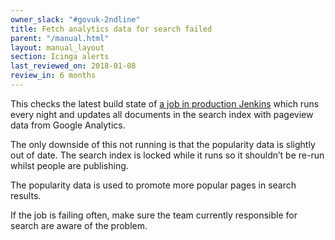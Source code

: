 ```yaml
---
owner_slack: "#govuk-2ndline"
title: Fetch analytics data for search failed
parent: "/manual.html"
layout: manual_layout
section: Icinga alerts
last_reviewed_on: 2018-01-08
review_in: 6 months
---
```


This checks the latest build state of [a job in production
Jenkins](https://deploy.publishing.service.gov.uk/job/search-fetch-analytics-data/)
which runs every night and updates all documents in the search index with pageview data from
Google Analytics.

The only downside of this not running is that the popularity data is slightly
out of date. The search index is locked while it runs so it shouldn’t be re-run
whilst people are publishing.

The popularity data is used to promote more popular pages in search results.

If the job is failing often, make sure the team currently responsible for search
are aware of the problem.

